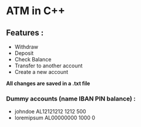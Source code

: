 # ATM in C++
## Features :

* Withdraw
* Deposit
* Check Balance
* Transfer to another account
* Create a new account

**All changes are saved in a .txt file**


### Dummy accounts (name IBAN PIN balance) :
- johndoe AL12121212 1212 500
- loremipsum AL00000000 1000 0
